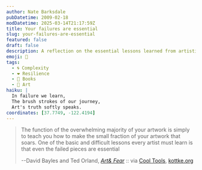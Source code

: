 ```yaml
---
author: Nate Barksdale
pubDatetime: 2009-02-18
modDatetime: 2025-03-14T21:17:59Z
title: Your failures are essential
slug: your-failures-are-essential
featured: false
draft: false
description: A reflection on the essential lessons learned from artistic failures and the journey towards creating impactful art.
emoji: 🎨
tags:
  - 🌀 Complexity
  - ❤️ Resilience
  - 📖 Books
  - 🎨 Art
haiku: |
  In failure we learn,  
  The brush strokes of our journey,  
  Art's truth softly speaks.
coordinates: [37.7749, -122.4194]
---
```


> The function of the overwhelming majority of your artwork is simply to teach you how to make the small fraction of your artwork that soars. One of the basic and difficult lessons every artist must learn is that even the failed pieces are essential
>
> --David Bayles and Ted Orland, _[Art& Fear](https://www.google.com/search?q=%22Art%26%20Fear%22%20amazon.com)_ :: via [Cool Tools](http://www.kk.org/cooltools/archives/000216.php), [kottke.org](http://www.kottke.org/09/02/art-and-fear)
